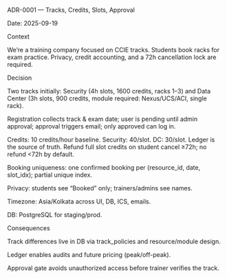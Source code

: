 
ADR-0001 — Tracks, Credits, Slots, Approval

Date: 2025-09-19

Context

We’re a training company focused on CCIE tracks. Students book racks for exam practice. Privacy, credit accounting, and a 72h cancellation lock are required.

Decision

Two tracks initially: Security (4h slots, 1600 credits, racks 1–3) and Data Center (3h slots, 900 credits, module required: Nexus/UCS/ACI, single rack).

Registration collects track & exam date; user is pending until admin approval; approval triggers email; only approved can log in.

Credits: 10 credits/hour baseline. Security: 40/slot. DC: 30/slot. Ledger is the source of truth. Refund full slot credits on student cancel ≥72h; no refund <72h by default.

Booking uniqueness: one confirmed booking per (resource_id, date, slot_idx); partial unique index.

Privacy: students see “Booked” only; trainers/admins see names.

Timezone: Asia/Kolkata across UI, DB, ICS, emails.

DB: PostgreSQL for staging/prod.

Consequences

Track differences live in DB via track_policies and resource/module design.

Ledger enables audits and future pricing (peak/off-peak).

Approval gate avoids unauthorized access before trainer verifies the track.
